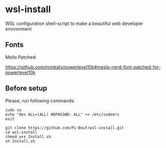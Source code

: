# wsl-install
WSL configuration shell-script to make a beautiful web developer environment

## Fonts
Mello Patched:

https://github.com/romkatv/powerlevel10k#meslo-nerd-font-patched-for-powerlevel10k

## Before setup
Please, run following commands:

```
sudo su
echo "dev ALL=(ALL) NOPASSWD: ALL" >> /etc/sudoers
exit

git clone https://github.com/Pi-Bouf/wsl-install.git
cd wsl-install
chmod u+x Install.sh
sh Install.sh
```